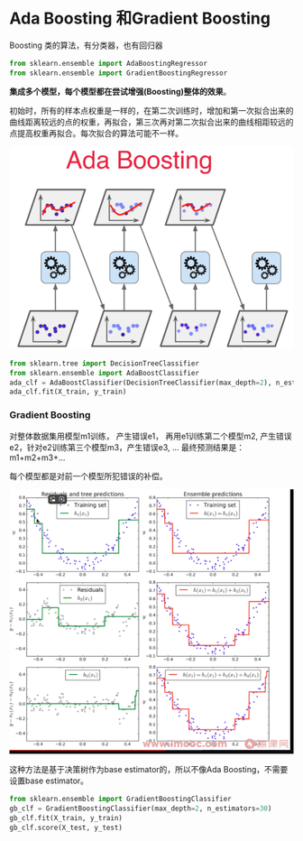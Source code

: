 # Ada Boosting 和Gradient Boosting
Boosting 类的算法，有分类器，也有回归器
```python
from sklearn.ensemble import AdaBoostingRegressor
from sklearn.ensemble import GradientBoostingRegressor
```

**集成多个模型，每个模型都在尝试增强(Boosting)整体的效果**。

初始时，所有的样本点权重是一样的，在第二次训练时，增加和第一次拟合出来的曲线距离较远的点的权重，再拟合，第三次再对第二次拟合出来的曲线相距较远的点提高权重再拟合。每次拟合的算法可能不一样。 

![](images/13-6-ada-boosting.png)

```python
from sklearn.tree import DecisionTreeClassifier
from sklearn.ensemble import AdaBoostClassifier
ada_clf = AdaBoostClassifier(DecisionTreeClassifier(max_depth=2), n_estimators=500)
ada_clf.fit(X_train, y_train)
```

### Gradient Boosting

对整体数据集用模型m1训练， 产生错误e1， 再用e1训练第二个模型m2, 产生错误e2，针对e2训练第三个模型m3，产生错误e3, ... 最终预测结果是： m1+m2+m3+...

每个模型都是对前一个模型所犯错误的补偿。 

![](images/13-6-gradient-boosting.png)


这种方法是基于决策树作为base estimator的，所以不像Ada Boosting，不需要设置base estimator。 

```python
from sklearn.ensemble import GradientBoostingClassifier
gb_clf = GradientBoostingClassifier(max_depth=2, n_estimators=30)
gb_clf.fit(X_train, y_train)
gb_clf.score(X_test, y_test)
```
